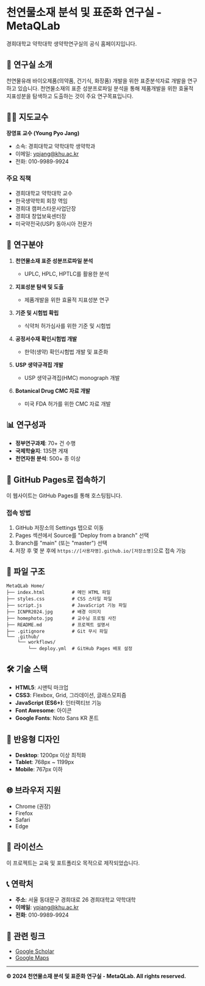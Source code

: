 # 천연물소재 분석 및 표준화 연구실 - MetaQLab

경희대학교 약학대학 생약학연구실의 공식 홈페이지입니다.

## 🌿 연구실 소개

천연물유래 바이오제품(의약품, 건기식, 화장품) 개발을 위한 표준분석자료 개발을 연구하고 있습니다. 천연물소재의 표준 성분프로파일 분석을 통해 제품개발을 위한 효율적 지표성분을 탐색하고 도출하는 것이 주요 연구목표입니다.

## 👨‍🏫 지도교수

**장영표 교수 (Young Pyo Jang)**
- 소속: 경희대학교 약학대학 생약학과
- 이메일: ypjang@khu.ac.kr
- 전화: 010-9989-9924

### 주요 직책
- 경희대학교 약학대학 교수
- 한국생약학회 회장 역임
- 경희대 캠퍼스타운사업단장
- 경희대 창업보육센터장
- 미국약전국(USP) 동아시아 전문가

## 🔬 연구분야

1. **천연물소재 표준 성분프로파일 분석**
   - UPLC, HPLC, HPTLC를 활용한 분석

2. **지표성분 탐색 및 도출**
   - 제품개발을 위한 효율적 지표성분 연구

3. **기준 및 시험법 확립**
   - 식약처 허가심사를 위한 기준 및 시험법

4. **공정서수재 확인시험법 개발**
   - 한약(생약) 확인시험법 개발 및 표준화

5. **USP 생약규격집 개발**
   - USP 생약규격집(HMC) monograph 개발

6. **Botanical Drug CMC 자료 개발**
   - 미국 FDA 허가를 위한 CMC 자료 개발

## 📊 연구성과

- **정부연구과제**: 70+ 건 수행
- **국제학술지**: 135편 게재
- **천연자원 분석**: 500+ 종 이상

## 🚀 GitHub Pages로 접속하기

이 웹사이트는 GitHub Pages를 통해 호스팅됩니다.

### 접속 방법
1. GitHub 저장소의 Settings 탭으로 이동
2. Pages 섹션에서 Source를 "Deploy from a branch" 선택
3. Branch를 "main" (또는 "master") 선택
4. 저장 후 몇 분 후에 `https://[사용자명].github.io/[저장소명]`으로 접속 가능

## 📁 파일 구조

```
MetaQLab Home/
├── index.html          # 메인 HTML 파일
├── styles.css          # CSS 스타일 파일
├── script.js           # JavaScript 기능 파일
├── ICNPR2024.jpg       # 배경 이미지
├── homephoto.jpg       # 교수님 프로필 사진
├── README.md           # 프로젝트 설명서
├── .gitignore          # Git 무시 파일
└── .github/
    └── workflows/
        └── deploy.yml  # GitHub Pages 배포 설정
```

## 🛠️ 기술 스택

- **HTML5**: 시맨틱 마크업
- **CSS3**: Flexbox, Grid, 그라데이션, 글래스모피즘
- **JavaScript (ES6+)**: 인터랙티브 기능
- **Font Awesome**: 아이콘
- **Google Fonts**: Noto Sans KR 폰트

## 📱 반응형 디자인

- **Desktop**: 1200px 이상 최적화
- **Tablet**: 768px ~ 1199px
- **Mobile**: 767px 이하

## 🌐 브라우저 지원

- Chrome (권장)
- Firefox
- Safari
- Edge

## 📄 라이선스

이 프로젝트는 교육 및 포트폴리오 목적으로 제작되었습니다.

## 📞 연락처

- **주소**: 서울 동대문구 경희대로 26 경희대학교 약학대학
- **이메일**: ypjang@khu.ac.kr
- **전화**: 010-9989-9924

## 🔗 관련 링크

- [Google Scholar](https://scholar.google.com/citations?hl=ko&user=YOUR_SCHOLAR_ID&view_op=list_works)
- [Google Maps](https://www.google.com/maps/search/경희대학교+약학대학+서울+동대문구+경희대로+26)

---

**© 2024 천연물소재 분석 및 표준화 연구실 - MetaQLab. All rights reserved.**
